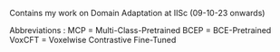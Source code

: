 Contains my work on Domain Adaptation at IISc (09-10-23 onwards)

Abbreviations : 
MCP = Multi-Class-Pretrained
BCEP = BCE-Pretrained
VoxCFT = Voxelwise Contrastive Fine-Tuned
